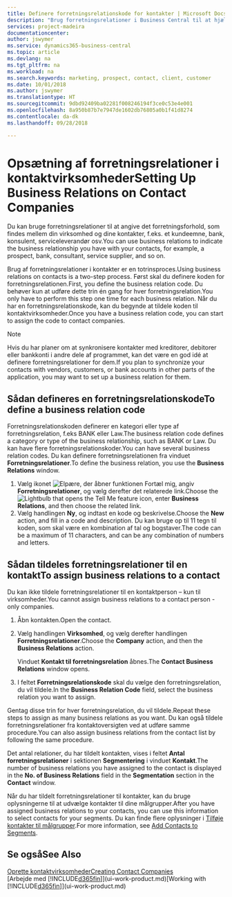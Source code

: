 ```yaml
---
title: Definere forretningsrelationskode for kontakter | Microsoft Docs
description: "Brug forretningsrelationer i Business Central til at hjælpe med marketing og til at angive det forretningsforhold, som findes mellem din virksomhed og dine kundeemner og kunder, f.eks. en bank eller serviceleverandør."
services: project-madeira
documentationcenter: 
author: jswymer
ms.service: dynamics365-business-central
ms.topic: article
ms.devlang: na
ms.tgt_pltfrm: na
ms.workload: na
ms.search.keywords: marketing, prospect, contact, client, customer
ms.date: 10/01/2018
ms.author: jswymer
ms.translationtype: HT
ms.sourcegitcommit: 9dbd92409ba02281f008246194f3ce0c53e4e001
ms.openlocfilehash: 8a950b87b7e7947de1602db76805a0b1f41d8274
ms.contentlocale: da-dk
ms.lasthandoff: 09/28/2018

---
```

# <a name="setting-up-business-relations-on-contact-companies"></a><span data-ttu-id="c8fba-103">Opsætning af forretningsrelationer i kontaktvirksomheder</span><span class="sxs-lookup"><span data-stu-id="c8fba-103">Setting Up Business Relations on Contact Companies</span></span>
<span data-ttu-id="c8fba-104">Du kan bruge forretningsrelationer til at angive det forretningsforhold, som findes mellem din virksomhed og dine kontakter, f.eks. et kundeemne, bank, konsulent, serviceleverandør osv.</span><span class="sxs-lookup"><span data-stu-id="c8fba-104">You can use business relations to indicate the business relationship you have with your contacts, for example, a prospect, bank, consultant, service supplier, and so on.</span></span>

<span data-ttu-id="c8fba-105">Brug af forretningsrelationer i kontakter er en totrinsproces.</span><span class="sxs-lookup"><span data-stu-id="c8fba-105">Using business relations on contacts is a two-step process.</span></span> <span data-ttu-id="c8fba-106">Først skal du definere koden for forretningsrelationen.</span><span class="sxs-lookup"><span data-stu-id="c8fba-106">First, you define the business relation code.</span></span> <span data-ttu-id="c8fba-107">Du behøver kun at udføre dette trin én gang for hver forretningsrelation.</span><span class="sxs-lookup"><span data-stu-id="c8fba-107">You only have to perform this step one time for each business relation.</span></span> <span data-ttu-id="c8fba-108">Når du har en forretningsrelationskode, kan du begynde at tildele koden til kontaktvirksomheder.</span><span class="sxs-lookup"><span data-stu-id="c8fba-108">Once you have a business relation code, you can start to assign the code to contact companies.</span></span>

> [!NOTE]  
>   <span data-ttu-id="c8fba-109">Hvis du har planer om at synkronisere kontakter med kreditorer, debitorer eller bankkonti i andre dele af programmet, kan det være en god idé at definere forretningsrelationer for dem.</span><span class="sxs-lookup"><span data-stu-id="c8fba-109">If you plan to synchronize your contacts with vendors, customers, or bank accounts in other parts of the application, you may want to set up a business relation for them.</span></span>

## <a name="to-define-a-business-relation-code"></a><span data-ttu-id="c8fba-110">Sådan defineres en forretningsrelationskode</span><span class="sxs-lookup"><span data-stu-id="c8fba-110">To define a business relation code</span></span>
<span data-ttu-id="c8fba-111">Forretningsrelationskoden definerer en kategori eller type af forretningsrelation, f.eks BANK eller Law.</span><span class="sxs-lookup"><span data-stu-id="c8fba-111">The business relation code defines a category or type of the business relationship, such as BANK or Law.</span></span> <span data-ttu-id="c8fba-112">Du kan have flere forretningsrelationskoder.</span><span class="sxs-lookup"><span data-stu-id="c8fba-112">You can have several business relation codes.</span></span> <span data-ttu-id="c8fba-113">Du kan definere forretningsrelationen fra vinduet **Forretningsrelationer**.</span><span class="sxs-lookup"><span data-stu-id="c8fba-113">To define the business relation, you use the **Business Relations** window.</span></span>

1. <span data-ttu-id="c8fba-114">Vælg ikonet ![Elpære, der åbner funktionen Fortæl mig](media/ui-search/search_small.png "Fortæl mig, hvad du vil foretage dig"), angiv **Forretningsrelationer**, og vælg derefter det relaterede link.</span><span class="sxs-lookup"><span data-stu-id="c8fba-114">Choose the ![Lightbulb that opens the Tell Me feature](media/ui-search/search_small.png "Tell me what you want to do") icon, enter **Business Relations**, and then choose the related link.</span></span>
2. <span data-ttu-id="c8fba-115">Vælg handlingen **Ny**, og indtast en kode og beskrivelse.</span><span class="sxs-lookup"><span data-stu-id="c8fba-115">Choose the **New** action, and fill in a code and description.</span></span> <span data-ttu-id="c8fba-116">Du kan bruge op til 11 tegn til koden, som skal være en kombination af tal og bogstaver.</span><span class="sxs-lookup"><span data-stu-id="c8fba-116">The code can be a maximum of 11 characters, and can be any combination of numbers and letters.</span></span>

## <a name="AssignBusRelContact"></a> <span data-ttu-id="c8fba-117">Sådan tildeles forretningsrelationer til en kontakt</span><span class="sxs-lookup"><span data-stu-id="c8fba-117">To assign business relations to a contact</span></span>
<span data-ttu-id="c8fba-118">Du kan ikke tildele forretningsrelationer til en kontaktperson – kun til virksomheder.</span><span class="sxs-lookup"><span data-stu-id="c8fba-118">You cannot assign business relations to a contact person - only companies.</span></span>

1. <span data-ttu-id="c8fba-119">Åbn kontakten.</span><span class="sxs-lookup"><span data-stu-id="c8fba-119">Open the contact.</span></span>
2. <span data-ttu-id="c8fba-120">Vælg handlingen **Virksomhed**, og vælg derefter handlingen **Forretningsrelationer**.</span><span class="sxs-lookup"><span data-stu-id="c8fba-120">Choose the **Company** action, and then the **Business Relations** action.</span></span>

    <span data-ttu-id="c8fba-121">Vinduet **Kontakt til forretningsrelation** åbnes.</span><span class="sxs-lookup"><span data-stu-id="c8fba-121">The **Contact Business Relations** window opens.</span></span>
3. <span data-ttu-id="c8fba-122">I feltet **Forretningsrelationskode** skal du vælge den forretningsrelation, du vil tildele.</span><span class="sxs-lookup"><span data-stu-id="c8fba-122">In the **Business Relation Code** field, select the business relation you want to assign.</span></span>

<span data-ttu-id="c8fba-123">Gentag disse trin for hver forretningsrelation, du vil tildele.</span><span class="sxs-lookup"><span data-stu-id="c8fba-123">Repeat these steps to assign as many business relations as you want.</span></span> <span data-ttu-id="c8fba-124">Du kan også tildele forretningsrelationer fra kontaktoversigten ved at udføre samme procedure.</span><span class="sxs-lookup"><span data-stu-id="c8fba-124">You can also assign business relations from the contact list by following the same procedure.</span></span>

<span data-ttu-id="c8fba-125">Det antal relationer, du har tildelt kontakten, vises i feltet **Antal forretningsrelationer** i sektionen **Segmentering** i vinduet **Kontakt**.</span><span class="sxs-lookup"><span data-stu-id="c8fba-125">The number of business relations you have assigned to the contact is displayed in the **No. of Business Relations** field in the **Segmentation** section in the **Contact** window.</span></span>

<span data-ttu-id="c8fba-126">Når du har tildelt forretningsrelationer til kontakter, kan du bruge oplysningerne til at udvælge kontakter til dine målgrupper.</span><span class="sxs-lookup"><span data-stu-id="c8fba-126">After you have assigned business relations to your contacts, you can use this information to select contacts for your segments.</span></span> <span data-ttu-id="c8fba-127">Du kan finde flere oplysninger i [Tilføje kontakter til målgrupper](marketing-add-contact-segment.md).</span><span class="sxs-lookup"><span data-stu-id="c8fba-127">For more information, see [Add Contacts to Segments](marketing-add-contact-segment.md).</span></span>

## <a name="see-also"></a><span data-ttu-id="c8fba-128">Se også</span><span class="sxs-lookup"><span data-stu-id="c8fba-128">See Also</span></span>
[<span data-ttu-id="c8fba-129">Oprette kontaktvirksomheder</span><span class="sxs-lookup"><span data-stu-id="c8fba-129">Creating Contact Companies</span></span>](marketing-create-contact-companies.md)  
<span data-ttu-id="c8fba-130">[Arbejde med [!INCLUDE[d365fin](includes/d365fin_md.md)]](ui-work-product.md)</span><span class="sxs-lookup"><span data-stu-id="c8fba-130">[Working with [!INCLUDE[d365fin](includes/d365fin_md.md)]](ui-work-product.md)</span></span>

